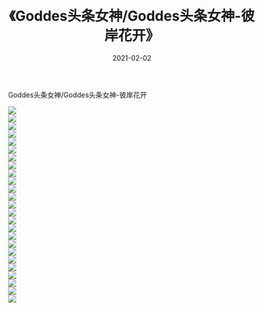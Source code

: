 ﻿---
layout: post
title:  《Goddes头条女神/Goddes头条女神-彼岸花开》
date:   2021-02-02
img: http://pic.660000.xyz/1:/网络美图/2021/Goddes头条女神/Goddes头条女神-彼岸花开/000.jpg
categories: [美女, 清纯, 唯美]
---

Goddes头条女神/Goddes头条女神-彼岸花开

 ![](http://pic.660000.xyz/1:/网络美图/2021/Goddes头条女神/Goddes头条女神-彼岸花开/001.jpg) <br>![](http://pic.660000.xyz/1:/网络美图/2021/Goddes头条女神/Goddes头条女神-彼岸花开/002.jpg) <br>![](http://pic.660000.xyz/1:/网络美图/2021/Goddes头条女神/Goddes头条女神-彼岸花开/003.jpg) <br>![](http://pic.660000.xyz/1:/网络美图/2021/Goddes头条女神/Goddes头条女神-彼岸花开/004.jpg) <br>![](http://pic.660000.xyz/1:/网络美图/2021/Goddes头条女神/Goddes头条女神-彼岸花开/005.jpg) <br>![](http://pic.660000.xyz/1:/网络美图/2021/Goddes头条女神/Goddes头条女神-彼岸花开/006.jpg) <br>![](http://pic.660000.xyz/1:/网络美图/2021/Goddes头条女神/Goddes头条女神-彼岸花开/007.jpg) <br>![](http://pic.660000.xyz/1:/网络美图/2021/Goddes头条女神/Goddes头条女神-彼岸花开/008.jpg) <br>![](http://pic.660000.xyz/1:/网络美图/2021/Goddes头条女神/Goddes头条女神-彼岸花开/009.jpg) <br>![](http://pic.660000.xyz/1:/网络美图/2021/Goddes头条女神/Goddes头条女神-彼岸花开/010.jpg) <br>![](http://pic.660000.xyz/1:/网络美图/2021/Goddes头条女神/Goddes头条女神-彼岸花开/011.jpg) <br>![](http://pic.660000.xyz/1:/网络美图/2021/Goddes头条女神/Goddes头条女神-彼岸花开/012.jpg) <br>![](http://pic.660000.xyz/1:/网络美图/2021/Goddes头条女神/Goddes头条女神-彼岸花开/013.jpg) <br>![](http://pic.660000.xyz/1:/网络美图/2021/Goddes头条女神/Goddes头条女神-彼岸花开/014.jpg) <br>![](http://pic.660000.xyz/1:/网络美图/2021/Goddes头条女神/Goddes头条女神-彼岸花开/015.jpg) <br>![](http://pic.660000.xyz/1:/网络美图/2021/Goddes头条女神/Goddes头条女神-彼岸花开/016.jpg) <br>![](http://pic.660000.xyz/1:/网络美图/2021/Goddes头条女神/Goddes头条女神-彼岸花开/017.jpg) <br>![](http://pic.660000.xyz/1:/网络美图/2021/Goddes头条女神/Goddes头条女神-彼岸花开/018.jpg) <br>![](http://pic.660000.xyz/1:/网络美图/2021/Goddes头条女神/Goddes头条女神-彼岸花开/019.jpg) <br>![](http://pic.660000.xyz/1:/网络美图/2021/Goddes头条女神/Goddes头条女神-彼岸花开/020.jpg) <br>![](http://pic.660000.xyz/1:/网络美图/2021/Goddes头条女神/Goddes头条女神-彼岸花开/021.jpg) <br>![](http://pic.660000.xyz/1:/网络美图/2021/Goddes头条女神/Goddes头条女神-彼岸花开/022.jpg) <br>![](http://pic.660000.xyz/1:/网络美图/2021/Goddes头条女神/Goddes头条女神-彼岸花开/023.jpg) <br>![](http://pic.660000.xyz/1:/网络美图/2021/Goddes头条女神/Goddes头条女神-彼岸花开/024.jpg) <br>![](http://pic.660000.xyz/1:/网络美图/2021/Goddes头条女神/Goddes头条女神-彼岸花开/025.jpg) <br>